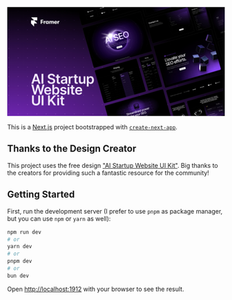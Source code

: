 <div align="center">
  <img src="readme-illustration.png" alt="Readme Illustration" width="700" />
</div>

This is a [Next.js](https://nextjs.org) project bootstrapped with [`create-next-app`](https://nextjs.org/docs/app/api-reference/cli/create-next-app).

## Thanks to the Design Creator
This project uses the free design ["AI Startup Website UI Kit"](https://www.figma.com/design/cAYTeJQoDsad7pPMHA9xjd).
Big thanks to the creators for providing such a fantastic resource for the community!

## Getting Started

First, run the development server (I prefer to use `pnpm` as package manager, but you can use `npm` or `yarn` as well):

```bash
npm run dev
# or
yarn dev
# or
pnpm dev
# or
bun dev
```

Open [http://localhost:1912](http://localhost:1912) with your browser to see the result.

[//]: # (TODO: deploy the app on Vercel and add the link here)
